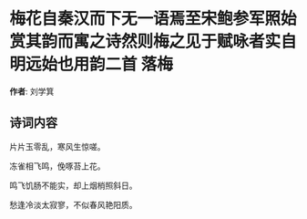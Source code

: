 # 梅花自秦汉而下无一语焉至宋鲍参军照始赏其韵而寓之诗然则梅之见于赋咏者实自明远始也用韵二首 落梅

**作者**: 刘学箕

## 诗词内容

片片玉零乱，寒风生惊嗟。

冻雀相飞鸣，俛啄苔上花。

鸣飞饥肠不能实，却上烟梢照斜日。

愁逢冷淡太寂寥，不似春风艳阳质。

